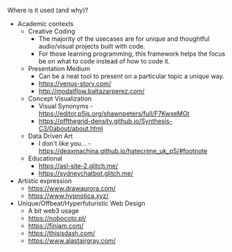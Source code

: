 
Where is it used (and why)?
- Academic contexts 
	- Creative Coding
		- The majority of the usecases are for unique and thoughtful audio/visual projects built with code.  
		- For those learning programming, this framework helps the focus be on what to code instead of how to code it.
	- Presentation Medium
		- Can be a neat tool to present on a particular topic a unique way.
		- https://venus-story.com/
		- http://modalflow.baltazarperez.com/
	- Concept Visualization
		- Visual Synonyms - https://editor.p5js.org/shawnpeters/full/F7KwxeMGt
		- https://offthegrid-density.github.io/Synthesis-C3/0about/about.html
	- Data Driven Art
		- I don't like you... - https://deaxmachina.github.io/hatecrime_uk_p5/#footnote
	- Educational
		- https://asl-site-2.glitch.me/
		- https://sydneychatbot.glitch.me/
- Artistic expression
	- https://www.drawaurora.com/
	- https://www.hypnotica.xyz/
- Unique/Offbeat/Hyperfuturistic Web Design
	- A bit web3 usage
	- https://nobocoto.pl/
	- https://finiam.com/
	- https://thisisdash.com/
	- https://www.alastairgray.com/